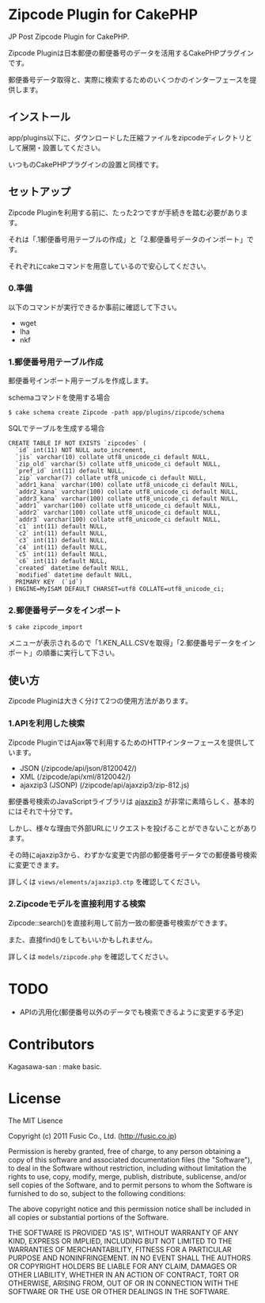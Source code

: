 # Zipcode Plugin for CakePHP #

JP Post Zipcode Plugin for CakePHP.

Zipcode Pluginは日本郵便の郵便番号のデータを活用するCakePHPプラグインです。

郵便番号データ取得と、実際に検索するためのいくつかのインターフェースを提供します。

## インストール ##

app/plugins以下に、ダウンロードした圧縮ファイルをzipcodeディレクトリとして展開・設置してください。

いつものCakePHPプラグインの設置と同様です。

## セットアップ ##

Zipcode Pluginを利用する前に、たった2つですが手続きを踏む必要があります。

それは「.1郵便番号用テーブルの作成」と「2.郵便番号データのインポート」です。

それぞれにcakeコマンドを用意しているので安心してください。

### 0.準備 ###

以下のコマンドが実行できるか事前に確認して下さい。

* wget
* lha
* nkf

### 1.郵便番号用テーブル作成 ###

郵便番号インポート用テーブルを作成します。

schemaコマンドを使用する場合

    $ cake schema create Zipcode -path app/plugins/zipcode/schema

SQLでテーブルを生成する場合

    CREATE TABLE IF NOT EXISTS `zipcodes` (
      `id` int(11) NOT NULL auto_increment,
      `jis` varchar(10) collate utf8_unicode_ci default NULL,
      `zip_old` varchar(5) collate utf8_unicode_ci default NULL,
      `pref_id` int(11) default NULL,
      `zip` varchar(7) collate utf8_unicode_ci default NULL,
      `addr1_kana` varchar(100) collate utf8_unicode_ci default NULL,
      `addr2_kana` varchar(100) collate utf8_unicode_ci default NULL,
      `addr3_kana` varchar(100) collate utf8_unicode_ci default NULL,
      `addr1` varchar(100) collate utf8_unicode_ci default NULL,
      `addr2` varchar(100) collate utf8_unicode_ci default NULL,
      `addr3` varchar(100) collate utf8_unicode_ci default NULL,
      `c1` int(11) default NULL,
      `c2` int(11) default NULL,
      `c3` int(11) default NULL,
      `c4` int(11) default NULL,
      `c5` int(11) default NULL,
      `c6` int(11) default NULL,
      `created` datetime default NULL,
      `modified` datetime default NULL,
      PRIMARY KEY  (`id`)
    ) ENGINE=MyISAM DEFAULT CHARSET=utf8 COLLATE=utf8_unicode_ci;


### 2.郵便番号データをインポート ###

    $ cake zipcode_import

メニューが表示されるので「1.KEN_ALL.CSVを取得」「2.郵便番号データをインポート」の順番に実行して下さい。

## 使い方 ##

Zipcode Pluginは大きく分けて2つの使用方法があります。

### 1.APIを利用した検索 ###

Zipcode PluginではAjax等で利用するためのHTTPインターフェースを提供しています。

* JSON (/zipcode/api/json/8120042/)
* XML (/zipcode/api/xml/8120042/)
* ajaxzip3 (JSONP) (/zipcode/api/ajaxzip3/zip-812.js)

郵便番号検索のJavaScriptライブラリは [ajaxzip3](http://code.google.com/p/ajaxzip3/) が非常に素晴らしく、基本的にはそれで十分です。

しかし、様々な理由で外部URLにリクエストを投げることができないことがあります。

その時にajaxzip3から、わずかな変更で内部の郵便番号データでの郵便番号検索に変更できます。

詳しくは ```views/elements/ajaxzip3.ctp``` を確認してください。

### 2.Zipcodeモデルを直接利用する検索 ###

Zipcode::search()を直接利用して前方一致の郵便番号検索ができます。

また、直接find()をしてもいいかもしれません。

詳しくは ```models/zipcode.php``` を確認してください。

# TODO #

* APIの汎用化(郵便番号以外のデータでも検索できるように変更する予定)

# Contributors #

Kagasawa-san : make basic.

# License #

The MIT Lisence

Copyright (c) 2011 Fusic Co., Ltd. (http://fusic.co.jp)

Permission is hereby granted, free of charge, to any person obtaining a copy of this software and associated documentation files (the "Software"), to deal in the Software without restriction, including without limitation the rights to use, copy, modify, merge, publish, distribute, sublicense, and/or sell copies of the Software, and to permit persons to whom the Software is furnished to do so, subject to the following conditions:

The above copyright notice and this permission notice shall be included in all copies or substantial portions of the Software.

THE SOFTWARE IS PROVIDED "AS IS", WITHOUT WARRANTY OF ANY KIND, EXPRESS OR IMPLIED, INCLUDING BUT NOT LIMITED TO THE WARRANTIES OF MERCHANTABILITY, FITNESS FOR A PARTICULAR PURPOSE AND NONINFRINGEMENT. IN NO EVENT SHALL THE AUTHORS OR COPYRIGHT HOLDERS BE LIABLE FOR ANY CLAIM, DAMAGES OR OTHER LIABILITY, WHETHER IN AN ACTION OF CONTRACT, TORT OR OTHERWISE, ARISING FROM, OUT OF OR IN CONNECTION WITH THE SOFTWARE OR THE USE OR OTHER DEALINGS IN THE SOFTWARE.
